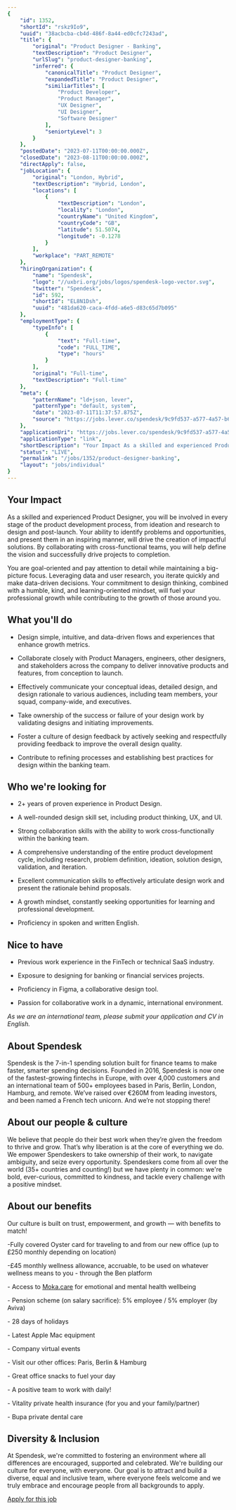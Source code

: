 ```yaml
---
{
	"id": 1352,
	"shortId": "rskz9Io9",
	"uuid": "38acbcba-cb4d-486f-8a44-ed0cfc7243ad",
	"title": {
		"original": "Product Designer - Banking",
		"textDescription": "Product Designer",
		"urlSlug": "product-designer-banking",
		"inferred": {
			"canonicalTitle": "Product Designer",
			"expandedTitle": "Product Designer",
			"similiarTitles": [
				"Product Developer",
				"Product Manager",
				"UX Designer",
				"UI Designer",
				"Software Designer"
			],
			"seniortyLevel": 3
		}
	},
	"postedDate": "2023-07-11T00:00:00.000Z",
	"closedDate": "2023-08-11T00:00:00.000Z",
	"directApply": false,
	"jobLocation": {
		"original": "London, Hybrid",
		"textDescription": "Hybrid, London",
		"locations": [
			{
				"textDescription": "London",
				"locality": "London",
				"countryName": "United Kingdom",
				"countryCode": "GB",
				"latitude": 51.5074,
				"longitude": -0.1278
			}
		],
		"workplace": "PART_REMOTE"
	},
	"hiringOrganization": {
		"name": "Spendesk",
		"logo": "//uxbri.org/jobs/logos/spendesk-logo-vector.svg",
		"twitter": "Spendesk",
		"id": 592,
		"shortId": "EL8N1Dsh",
		"uuid": "481da620-caca-4fdd-a6e5-d83c65d7b095"
	},
	"employmentType": {
		"typeInfo": [
			{
				"text": "Full-time",
				"code": "FULL_TIME",
				"type": "hours"
			}
		],
		"original": "Full-time",
		"textDescription": "Full-time"
	},
	"meta": {
		"patternName": "ld+json, lever",
		"patternType": "default, system",
		"date": "2023-07-11T11:37:57.875Z",
		"source": "https://jobs.lever.co/spendesk/9c9fd537-a577-4a57-b66b-0ab0edd2d9fe"
	},
	"applicationUri": "https://jobs.lever.co/spendesk/9c9fd537-a577-4a57-b66b-0ab0edd2d9fe/apply",
	"applicationType": "link",
	"shortDescription": "Your Impact As a skilled and experienced Product Designer, you will be involved in every stage of the product development process, from ideation and research to design and post-launch-. Your ability",
	"status": "LIVE",
	"permalink": "/jobs/1352/product-designer-banking",
	"layout": "jobs/individual"
}
---
```

<h2>Your Impact</h2><p>As a skilled and experienced Product Designer, you will be involved in every stage of the product development process, from ideation and research to design and post-launch. Your ability to identify problems and opportunities, and present them in an inspiring manner, will drive the creation of impactful solutions. By collaborating with cross-functional teams, you will help define the vision and successfully drive projects to completion.</p><p>You are goal-oriented and pay attention to detail while maintaining a big-picture focus. Leveraging data and user research, you iterate quickly and make data-driven decisions. Your commitment to design thinking, combined with a humble, kind, and learning-oriented mindset, will fuel your professional growth while contributing to the growth of those around you.</p><h2>What you'll do</h2><ul><li><p>Design simple, intuitive, and data-driven flows and experiences that enhance growth metrics.</p></li><li><p>Collaborate closely with Product Managers, engineers, other designers, and stakeholders across the company to deliver innovative products and features, from conception to launch.</p></li><li><p>Effectively communicate your conceptual ideas, detailed design, and design rationale to various audiences, including team members, your squad, company-wide, and executives.</p></li><li><p>Take ownership of the success or failure of your design work by validating designs and initiating improvements.</p></li><li><p>Foster a culture of design feedback by actively seeking and respectfully providing feedback to improve the overall design quality.</p></li><li><p>Contribute to refining processes and establishing best practices for design within the banking team.</p></li></ul><h2>Who we're looking for</h2><ul><li><p>2+ years of proven experience in Product Design.</p></li><li><p>A well-rounded design skill set, including product thinking, UX, and UI.</p></li><li><p>Strong collaboration skills with the ability to work cross-functionally within the banking team.</p></li><li><p>A comprehensive understanding of the entire product development cycle, including research, problem definition, ideation, solution design, validation, and iteration.</p></li><li><p>Excellent communication skills to effectively articulate design work and present the rationale behind proposals.</p></li><li><p>A growth mindset, constantly seeking opportunities for learning and professional development.</p></li><li><p>Proficiency in spoken and written English.</p></li></ul><h2>Nice to have</h2><ul><li><p>Previous work experience in the FinTech or technical SaaS industry.</p></li><li><p>Exposure to designing for banking or financial services projects.</p></li><li><p>Proficiency in Figma, a collaborative design tool.</p></li><li><p>Passion for collaborative work in a dynamic, international environment.</p></li></ul><p><em>As we are an international team, please submit your application and CV in English.</em></p><h2>About Spendesk&nbsp;</h2><p>Spendesk is the 7-in-1 spending solution built for finance teams to make faster, smarter spending decisions. Founded in 2016, Spendesk is now one of the fastest-growing fintechs in Europe, with over 4,000 customers and an international team of 500+ employees based in Paris, Berlin, London, Hamburg, and remote. We’ve raised over €260M from leading investors, and been named a French tech unicorn. And we’re not stopping there!&nbsp;</p><h2>About our people &amp; culture</h2><p>We believe that people do their best work when they’re given the freedom to thrive and grow. That’s why liberation is at the core of everything we do. We empower Spendeskers to take ownership of their work, to navigate ambiguity, and seize every opportunity.&nbsp;Spendeskers come from all over the world (35+ countries and counting!) but we have plenty in common: we're bold, ever-curious, committed to kindness, and tackle every challenge with a positive mindset.&nbsp;</p><h2>About our benefits&nbsp;</h2><p>Our culture is built on trust, empowerment, and growth — with benefits to match!</p><p>-Fully covered Oyster card for traveling to and from our new office (up to £250 monthly depending on location)</p><p>-£45 monthly wellness allowance, accruable, to be used on whatever wellness means to you - through the Ben platform</p><p>- Access to <a target="_blank" rel="noopener noreferrer nofollow" href="http://moka.care/">Moka.care</a> for emotional and mental health wellbeing</p><p>- Pension scheme (on salary sacrifice): 5% employee / 5% employer (by Aviva)</p><p>- 28 days of holidays</p><p>- Latest Apple Mac equipment&nbsp;</p><p>- Company virtual events</p><p>- Visit our other offices: Paris, Berlin &amp; Hamburg</p><p>- Great office snacks to fuel your day</p><p>- A positive team to work with daily!</p><p>- Vitality private health insurance (for you and your family/partner)</p><p>- Bupa private dental care</p><h2><strong>Diversity &amp; Inclusion</strong></h2><p>At Spendesk, we're committed to fostering an environment where all differences are encouraged, supported and celebrated. We're building our culture for everyone, with everyone. Our goal is to attract and build a diverse, equal and inclusive team, where everyone feels welcome and we truly embrace and encourage people from all backgrounds to apply.</p><p><a target="_blank" rel="noopener noreferrer nofollow" href="https://jobs.lever.co/spendesk/9c9fd537-a577-4a57-b66b-0ab0edd2d9fe/apply">Apply for this job</a></p>
